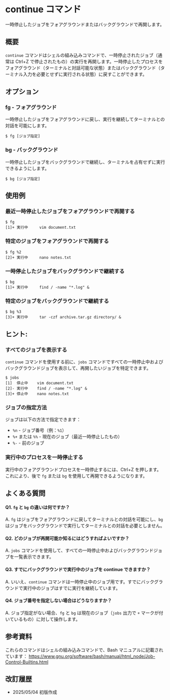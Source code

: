 # continue コマンド

一時停止したジョブをフォアグラウンドまたはバックグラウンドで再開します。

## 概要

`continue` コマンドはシェルの組み込みコマンドで、一時停止されたジョブ（通常は Ctrl+Z で停止されたもの）の実行を再開します。一時停止したプロセスをフォアグラウンド（ターミナルと対話可能な状態）またはバックグラウンド（ターミナル入力を必要とせずに実行される状態）に戻すことができます。

## オプション

### **fg** - フォアグラウンド

一時停止したジョブをフォアグラウンドに戻し、実行を継続してターミナルとの対話を可能にします。

```console
$ fg [ジョブ指定]
```

### **bg** - バックグラウンド

一時停止したジョブをバックグラウンドで継続し、ターミナルを占有せずに実行できるようにします。

```console
$ bg [ジョブ指定]
```

## 使用例

### 最近一時停止したジョブをフォアグラウンドで再開する

```console
$ fg
[1]+ 実行中     vim document.txt
```

### 特定のジョブをフォアグラウンドで再開する

```console
$ fg %2
[2]+ 実行中     nano notes.txt
```

### 一時停止したジョブをバックグラウンドで継続する

```console
$ bg
[1]+ 実行中     find / -name "*.log" &
```

### 特定のジョブをバックグラウンドで継続する

```console
$ bg %3
[3]+ 実行中     tar -czf archive.tar.gz directory/ &
```

## ヒント:

### すべてのジョブを表示する

`continue` コマンドを使用する前に、`jobs` コマンドですべての一時停止中およびバックグラウンドジョブを表示して、再開したいジョブを特定できます。

```console
$ jobs
[1]  停止中    vim document.txt
[2]- 実行中    find / -name "*.log" &
[3]+ 停止中    nano notes.txt
```

### ジョブの指定方法

ジョブは以下の方法で指定できます：
- `%n` - ジョブ番号（例：`%1`）
- `%+` または `%%` - 現在のジョブ（最近一時停止したもの）
- `%-` - 前のジョブ

### 実行中のプロセスを一時停止する

実行中のフォアグラウンドプロセスを一時停止するには、Ctrl+Z を押します。これにより、後で `fg` または `bg` を使用して再開できるようになります。

## よくある質問

#### Q1. `fg` と `bg` の違いは何ですか？
A. `fg` はジョブをフォアグラウンドに戻してターミナルとの対話を可能にし、`bg` はジョブをバックグラウンドで実行してターミナルとの対話を必要としません。

#### Q2. どのジョブが再開可能か知るにはどうすればよいですか？
A. `jobs` コマンドを使用して、すべての一時停止中およびバックグラウンドジョブを一覧表示できます。

#### Q3. すでにバックグラウンドで実行中のジョブを continue できますか？
A. いいえ、`continue` コマンドは一時停止中のジョブ用です。すでにバックグラウンドで実行中のジョブはすでに実行を継続しています。

#### Q4. ジョブ番号を指定しない場合はどうなりますか？
A. ジョブ指定がない場合、`fg` と `bg` は現在のジョブ（`jobs` 出力で `+` マークが付いているもの）に対して操作します。

## 参考資料

これらのコマンドはシェルの組み込みコマンドで、Bash マニュアルに記載されています：
https://www.gnu.org/software/bash/manual/html_node/Job-Control-Builtins.html

## 改訂履歴

- 2025/05/04 初版作成